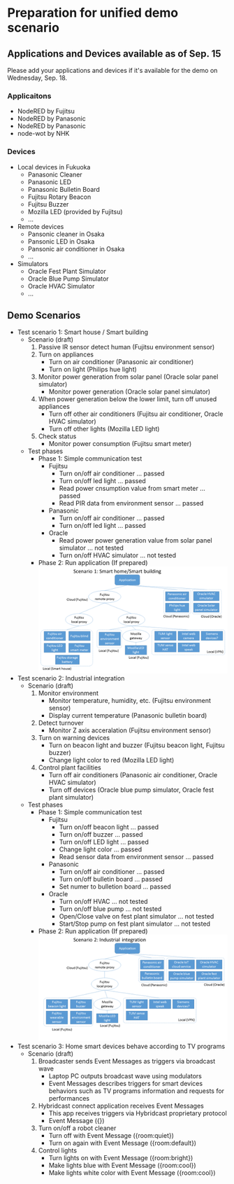 # Preparation for unified demo scenario

## Applications and Devices available as of Sep. 15

Please add your applications and devices if it's available for the demo on Wednesday, Sep. 18.

### Applicaitons
* NodeRED by Fujitsu
* NodeRED by Panasonic
* NodeRED by Panasonic
* node-wot by NHK

### Devices
* Local devices in Fukuoka
  * Panasonic Cleaner
  * Panasonic LED
  * Panasonic Bulletin Board
  * Fujitsu Rotary Beacon
  * Fujitsu Buzzer
  * Mozilla LED (provided by Fujitsu)
  * ...
* Remote devices
  * Pansonic cleaner in Osaka
  * Pansonic LED in Osaka
  * Pansonic air conditioner in Osaka
  * ...
* Simulators
  * Oracle Fest Plant Simulator
  * Oracle Blue Pump Simulator
  * Oracle HVAC Simulator
  * ...

## Demo Scenarios

- Test scenario 1: Smart house / Smart building
  - Scenario (draft)
    1. Passive IR sensor detect human (Fujitsu environment sensor)
    1. Turn on appliances
       - Turn on air conditioner (Panasonic air conditioner)
       - Turn on light (Philips hue light)
    1. Monitor power generation from solar panel (Oracle solar panel simulator)
       - Monitor power generation (Oracle solar panel simulator)
    1. When power generation below the lower limit, turn off unused appliances
       - Turn off other air conditioners (Fujitsu air conditioner, Oracle HVAC simulator)
       - Turn off other lights (Mozilla LED light)
    1. Check status
       - Monitor power consumption (Fujitsu smart meter)
  - Test phases
    - Phase 1: Simple communication test  
        - Fujitsu
          - Turn on/off air conditioner ... passed
          - Turn on/off led light ... passed
          - Read power cnsumption value from smart meter ... passed
          - Read PIR data from environment sensor ... passed
        - Panasonic
          - Turn on/off air conditioner ... passed
          - Turn on/off led light ... passed
        - Oracle
          - Read power power generation value from solar panel simulator ... not tested
          - Turn on/off HVAC simulator ... not tested
    - Phase 2: Run application (If prepared)
![scenario1][]
- Test scenario 2: Industrial integration
  - Scenario (draft)
    1. Monitor environment
       - Monitor temperature, humidity, etc. (Fujitsu environment sensor)
       - Display current temperature (Panasonic bulletin board)
    1. Detect turnover
       - Monitor Z axis acceralation (Fujitsu environment sensor)
    1. Turn on warning devices
       - Turn on beacon light and buzzer (Fujitsu beacon light, Fujitsu buzzer)
       - Change light color to red (Mozilla LED light)
    1. Control plant facilities
       - Turn off air conditioners (Panasonic air conditioner, Oracle HVAC simulator)
       - Turn off devices (Oracle blue pump simulator, Oracle fest plant simulator)
  - Test phases
    - Phase 1: Simple communication test  
        - Fujitsu
          - Turn on/off beacon light ... passed
          - Turn on/off buzzer ... passed
          - Turn on/off LED light ... passed
          - Change light color ... passed
          - Read sensor data from environment sensor ... passed
        - Panasonic
          - Turn on/off air conditioner ... passed
          - Turn on/off bulletin board ... passed
          - Set numer to bulletion board ... passed
        - Oracle
          - Turn on/off HVAC ... not tested
          - Turn on/off blue pump ... not tested
          - Open/Close valve on fest plant simulator ... not tested
          - Start/Stop pump on fest plant simulator ... not tested
    - Phase 2: Run application (If prepared)
![scenario2][]
- Test scenario 3: Home smart devices behave according to TV programs
  - Scenario (draft)
    1. Broadcaster sends Event Messages as triggers via broadcast wave
       - Laptop PC outputs broadcast wave using modulators
       - Event Messages describes triggers for smart devices behaviors such as TV programs information and requests for performances
    1. Hybridcast connect application receives Event Messages
       - This app receives triggers via Hybridcast proprietary protocol
       - Event Message ({})
    1. Turn on/off a robot cleaner
       - Turn off with Event Message ({room:quiet})
       - Turn on again with Event Message ({room:default})
    1. Control lights 
       - Turn lights on with Event Message ({room:bright})
       - Make lights blue with Event Message ({room:cool})
       - Make lights white color with Event Message ({room:cool})

[scenario1]:images/test_scenario_1.png
[scenario2]:images/test_scenario_2.png
